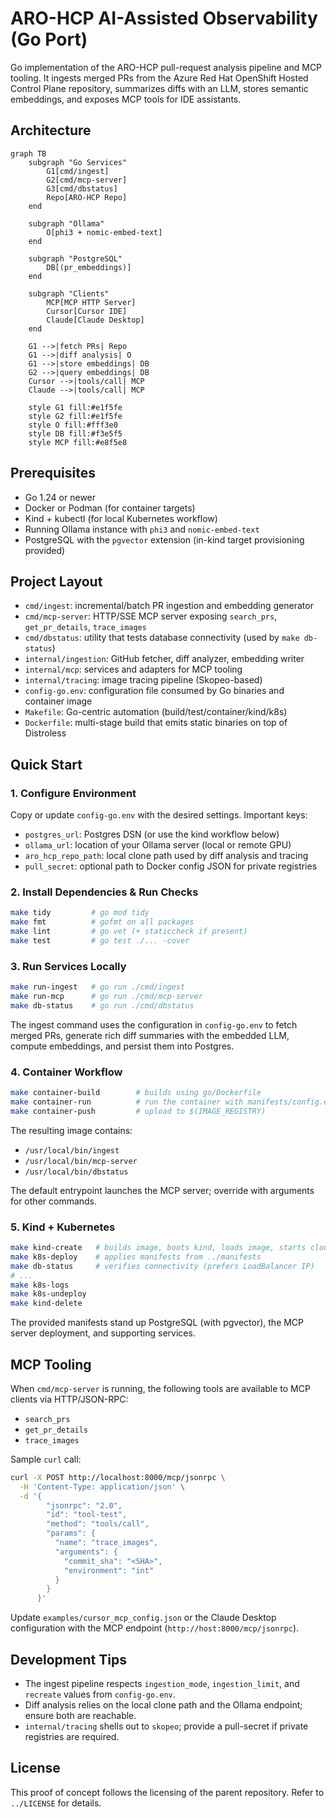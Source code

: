 # ARO-HCP AI-Assisted Observability (Go Port)

Go implementation of the ARO-HCP pull-request analysis pipeline and MCP tooling. It ingests merged PRs from the Azure Red Hat OpenShift Hosted Control Plane repository, summarizes diffs with an LLM, stores semantic embeddings, and exposes MCP tools for IDE assistants.

## Architecture

```mermaid
graph TB
    subgraph "Go Services"
        G1[cmd/ingest]
        G2[cmd/mcp-server]
        G3[cmd/dbstatus]
        Repo[ARO-HCP Repo]
    end

    subgraph "Ollama"
        O[phi3 + nomic-embed-text]
    end

    subgraph "PostgreSQL"
        DB[(pr_embeddings)]
    end

    subgraph "Clients"
        MCP[MCP HTTP Server]
        Cursor[Cursor IDE]
        Claude[Claude Desktop]
    end

    G1 -->|fetch PRs| Repo
    G1 -->|diff analysis| O
    G1 -->|store embeddings| DB
    G2 -->|query embeddings| DB
    Cursor -->|tools/call| MCP
    Claude -->|tools/call| MCP

    style G1 fill:#e1f5fe
    style G2 fill:#e1f5fe
    style O fill:#fff3e0
    style DB fill:#f3e5f5
    style MCP fill:#e8f5e8
```

## Prerequisites

- Go 1.24 or newer
- Docker or Podman (for container targets)
- Kind + kubectl (for local Kubernetes workflow)
- Running Ollama instance with `phi3` and `nomic-embed-text`
- PostgreSQL with the `pgvector` extension (in-kind target provisioning provided)

## Project Layout

- `cmd/ingest`: incremental/batch PR ingestion and embedding generator
- `cmd/mcp-server`: HTTP/SSE MCP server exposing `search_prs`, `get_pr_details`, `trace_images`
- `cmd/dbstatus`: utility that tests database connectivity (used by `make db-status`)
- `internal/ingestion`: GitHub fetcher, diff analyzer, embedding writer
- `internal/mcp`: services and adapters for MCP tooling
- `internal/tracing`: image tracing pipeline (Skopeo-based)
- `config-go.env`: configuration file consumed by Go binaries and container image
- `Makefile`: Go-centric automation (build/test/container/kind/k8s)
- `Dockerfile`: multi-stage build that emits static binaries on top of Distroless

## Quick Start

### 1. Configure Environment

Copy or update `config-go.env` with the desired settings. Important keys:

- `postgres_url`: Postgres DSN (or use the kind workflow below)
- `ollama_url`: location of your Ollama server (local or remote GPU)
- `aro_hcp_repo_path`: local clone path used by diff analysis and tracing
- `pull_secret`: optional path to Docker config JSON for private registries

### 2. Install Dependencies & Run Checks

```bash
make tidy         # go mod tidy
make fmt          # gofmt on all packages
make lint         # go vet (+ staticcheck if present)
make test         # go test ./... -cover
```

### 3. Run Services Locally

```bash
make run-ingest   # go run ./cmd/ingest
make run-mcp      # go run ./cmd/mcp-server
make db-status    # go run ./cmd/dbstatus
```

The ingest command uses the configuration in `config-go.env` to fetch merged PRs, generate rich diff summaries with the embedded LLM, compute embeddings, and persist them into Postgres.

### 4. Container Workflow

```bash
make container-build        # builds using go/Dockerfile
make container-run          # run the container with manifests/config.env
make container-push         # upload to $(IMAGE_REGISTRY)
```

The resulting image contains:

- `/usr/local/bin/ingest`
- `/usr/local/bin/mcp-server`
- `/usr/local/bin/dbstatus`

The default entrypoint launches the MCP server; override with arguments for other commands.

### 5. Kind + Kubernetes

```bash
make kind-create   # builds image, boots kind, loads image, starts cloud-provider-kind
make k8s-deploy    # applies manifests from ../manifests
make db-status     # verifies connectivity (prefers LoadBalancer IP)
# ...
make k8s-logs
make k8s-undeploy
make kind-delete
```

The provided manifests stand up PostgreSQL (with pgvector), the MCP server deployment, and supporting services.

## MCP Tooling

When `cmd/mcp-server` is running, the following tools are available to MCP clients via HTTP/JSON-RPC:

- `search_prs`
- `get_pr_details`
- `trace_images`

Sample `curl` call:

```bash
curl -X POST http://localhost:8000/mcp/jsonrpc \
  -H 'Content-Type: application/json' \
  -d '{
        "jsonrpc": "2.0",
        "id": "tool-test",
        "method": "tools/call",
        "params": {
          "name": "trace_images",
          "arguments": {
            "commit_sha": "<SHA>",
            "environment": "int"
          }
        }
      }'
```

Update `examples/cursor_mcp_config.json` or the Claude Desktop configuration with the MCP endpoint (`http://host:8000/mcp/jsonrpc`).

## Development Tips

- The ingest pipeline respects `ingestion_mode`, `ingestion_limit`, and `recreate` values from `config-go.env`.
- Diff analysis relies on the local clone path and the Ollama endpoint; ensure both are reachable.
- `internal/tracing` shells out to `skopeo`; provide a pull-secret if private registries are required.

## License

This proof of concept follows the licensing of the parent repository. Refer to `../LICENSE` for details.

